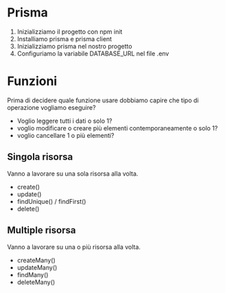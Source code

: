 # Prisma

1. Inizializziamo il progetto con npm init
2. Installiamo prisma e prisma client
3. Inizializziamo prisma nel nostro progetto
4. Configuriamo la variabile DATABASE_URL nel file .env

# Funzioni
Prima di decidere quale funzione usare dobbiamo capire che tipo di operazione vogliamo eseguire?
- Voglio leggere tutti i dati o solo 1?
- voglio modificare o creare più elementi contemporaneamente o solo 1?
- voglio cancellare 1 o più elementi?

## Singola risorsa
Vanno a lavorare su una sola risorsa alla volta.
- create()
- update()
- findUnique() / findFirst()
- delete()

## Multiple risorsa
Vanno a lavorare su una o più risorsa alla volta.
- createMany()
- updateMany()
- findMany()
- deleteMany()
